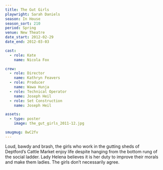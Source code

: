 ```yaml
---
title: The Gut Girls
playwright: Sarah Daniels
season: In House
season_sort: 210
period: Spring
venue: New Theatre
date_start: 2012-02-29
date_end: 2012-03-03

cast:
  - role: Kate
    name: Nicola Fox

crew:
  - role: Director
    name: Kathryn Feavers
  - role: Producer
    name: Wawa Hunja
  - role: Technical Operator
    name: Joseph Heil
  - role: Set Construction
    name: Joseph Heil

assets:
  - type: poster
    image: the_gut_girls_2011-12.jpg

smugmug: 8wC2fv
---
```


Loud, bawdy and brash, the girls who work in the gutting sheds of Deptford’s Cattle Market enjoy life despite hanging from the bottom rung of the social ladder. Lady Helena believes it is her duty to improve their morals and make them ladies. The girls don’t necessarily agree.
